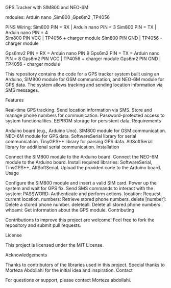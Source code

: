 GPS Tracker with SIM800 and NEO-6M

mdoules:
Arduin nano ,Sim800 ,Gps6m2 ,TP4056

PINS Wiring:
Sim800 PIN = RX | Arduin nano PIN = 3 
Sim800 PIN = TX | Arduin nano PIN = 4  
Sim800 PIN VCC | TP4056 + charger module
Sim800 PIN GND | TP4056 - charger module

Gps6mv2 PIN = RX = Arduin nano PIN 9 
Gps6m2 PIN = TX = Arduin nano PIN = 8
Gps6m2 PIN VCC | TP4056 + charger module
Gps6m2 PIN GND | TP4056 - charger module


This repository contains the code for a GPS tracker system built using an Arduino, SIM800 module for GSM communication, and NEO-6M module for GPS data. The system allows tracking and sending location information via SMS messages.

Features

Real-time GPS tracking.
Send location information via SMS.
Store and manage phone numbers for communication.
Password-protected access to system functionalities.
EEPROM storage for persistent data.
Requirements

Arduino board (e.g., Arduino Uno).
SIM800 module for GSM communication.
NEO-6M module for GPS data.
SoftwareSerial library for serial communication.
TinyGPS++ library for parsing GPS data.
AltSoftSerial library for additional serial communication.
Installation

Connect the SIM800 module to the Arduino board.
Connect the NEO-6M module to the Arduino board.
Install required libraries: SoftwareSerial, TinyGPS++, AltSoftSerial.
Upload the provided code to the Arduino board.
Usage

Configure the SIM800 module and insert a valid SIM card.
Power up the system and wait for GPS fix.
Send SMS commands to interact with the system:
PASSWORD: Authenticate and perform actions.
location: Request current location.
numbers: Retrieve stored phone numbers.
delete [number]: Delete a stored phone number.
deleteall: Delete all stored phone numbers.
whoami: Get information about the GPS module.
Contributing

Contributions to improve this project are welcome! Feel free to fork the repository and submit pull requests.

License

This project is licensed under the MIT License.

Acknowledgements

Thanks to contributors of the libraries used in this project.
Special thanks to Morteza Abdollahi for the initial idea and inspiration.
Contact

For questions or support, please contact Morteza abdollahi.
